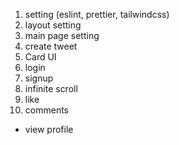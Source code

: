 1. setting (eslint, prettier, tailwindcss)
2. layout setting
3. main page setting
4. create tweet
5. Card UI
6. login
7. signup
8. infinite scroll
9. like
10. comments

- view profile
